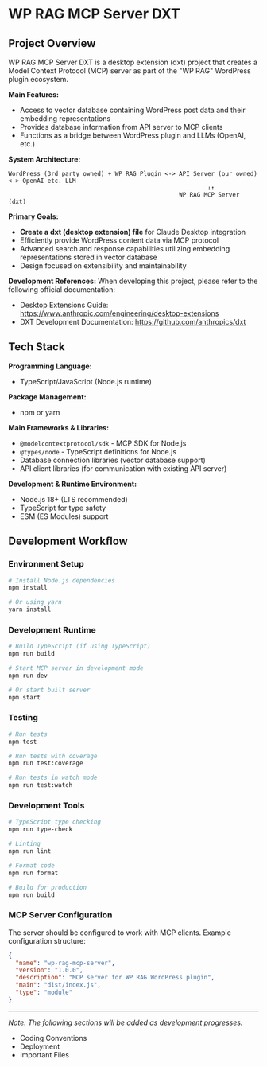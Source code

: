 # WP RAG MCP Server DXT

## Project Overview

WP RAG MCP Server DXT is a desktop extension (dxt) project that creates a Model Context Protocol (MCP) server as part of the "WP RAG" WordPress plugin ecosystem.

**Main Features:**
- Access to vector database containing WordPress post data and their embedding representations
- Provides database information from API server to MCP clients
- Functions as a bridge between WordPress plugin and LLMs (OpenAI, etc.)

**System Architecture:**
```
WordPress (3rd party owned) + WP RAG Plugin <-> API Server (our owned) <-> OpenAI etc. LLM
                                                        ↓↑
                                                WP RAG MCP Server (dxt)
```

**Primary Goals:**
- **Create a dxt (desktop extension) file** for Claude Desktop integration
- Efficiently provide WordPress content data via MCP protocol
- Advanced search and response capabilities utilizing embedding representations stored in vector database
- Design focused on extensibility and maintainability

**Development References:**
When developing this project, please refer to the following official documentation:
- Desktop Extensions Guide: https://www.anthropic.com/engineering/desktop-extensions
- DXT Development Documentation: https://github.com/anthropics/dxt

## Tech Stack

**Programming Language:**
- TypeScript/JavaScript (Node.js runtime)

**Package Management:**
- npm or yarn

**Main Frameworks & Libraries:**
- `@modelcontextprotocol/sdk` - MCP SDK for Node.js
- `@types/node` - TypeScript definitions for Node.js
- Database connection libraries (vector database support)
- API client libraries (for communication with existing API server)

**Development & Runtime Environment:**
- Node.js 18+ (LTS recommended)
- TypeScript for type safety
- ESM (ES Modules) support

## Development Workflow

### Environment Setup
```bash
# Install Node.js dependencies
npm install

# Or using yarn
yarn install
```

### Development Runtime
```bash
# Build TypeScript (if using TypeScript)
npm run build

# Start MCP server in development mode
npm run dev

# Or start built server
npm start
```

### Testing
```bash
# Run tests
npm test

# Run tests with coverage
npm run test:coverage

# Run tests in watch mode
npm run test:watch
```

### Development Tools
```bash
# TypeScript type checking
npm run type-check

# Linting
npm run lint

# Format code
npm run format

# Build for production
npm run build
```

### MCP Server Configuration
The server should be configured to work with MCP clients. Example configuration structure:
```json
{
  "name": "wp-rag-mcp-server",
  "version": "1.0.0",
  "description": "MCP server for WP RAG WordPress plugin",
  "main": "dist/index.js",
  "type": "module"
}
```

---

*Note: The following sections will be added as development progresses:*
- Coding Conventions
- Deployment
- Important Files